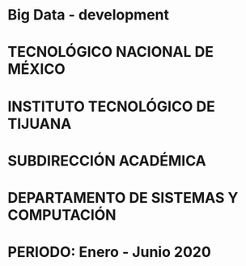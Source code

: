 # Big Data - development 
# TECNOLÓGICO NACIONAL DE MÉXICO
# INSTITUTO TECNOLÓGICO DE TIJUANA
# SUBDIRECCIÓN ACADÉMICA
# DEPARTAMENTO DE SISTEMAS Y COMPUTACIÓN
 # PERIODO: Enero - Junio 2020
